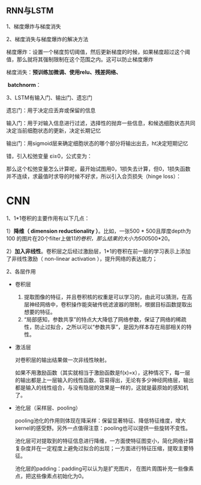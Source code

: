 ## RNN与LSTM

1、梯度爆炸与梯度消失



2、梯度消失与梯度爆炸的解决方法

梯度爆炸：设置一个梯度剪切阈值，然后更新梯度的时候，如果梯度超过这个阈值，那么就将其强制限制在这个范围之内。这可以防止梯度爆炸

梯度消失：**预训练加微调、使用relu、残差网络、**

​        **batchnorm**：



3、LSTM有输入门、输出门、遗忘门

遗忘门：用于决定应丢弃或保留的信息

输入门：用于对输入信息进行过滤，选择性的抛弃一些信息，和候选细胞状态共同决定当前细胞状态的更新，决定长期记忆

输出门：用sigmoid层来确定细胞状态的哪个部分将输出出去，ht决定短期记忆

错，引入松弛变量 εi≥0，公式变为：



那么这个松弛变量怎么计算呢，最开始试图用0，1损失去计算，但0，1损失函数并不连续，求最值时求导的时候不好求，所以引入合页损失（hinge loss）：



# CNN



1、1*1卷积的主要作用有以下几点：

1）**降维（ dimension reductionality ）**。比如，一张500 * 500且厚度depth为100 的图片在20个filter上做1*1的卷积，那么结果的大小为500*500*20。

2）**加入非线性**。卷积层之后经过激励层，1*1的卷积在前一层的学习表示上添加了非线性激励（ non-linear activation ），提升网络的表达能力；

 2、各层作用

- 卷积层

  1. 提取图像的特征，并且卷积核的权重是可以学习的，由此可以猜测，在高层神经网络中，卷积操作能突破传统滤波器的限制，根据目标函数提取出想要的特征。
  2. “局部感知，参数共享”的特点大大降低了网络参数，保证了网络的稀疏性，防止过拟合，之所以可以“参数共享”，是因为样本存在局部相关的特性。

- 激活层

  对卷积层的输出结果做一次非线性映射。

  如果不用激励函数（其实就相当于激励函数是f(x)=x），这种情况下，每一层的输出都是上一层输入的线性函数。容易得出，无论有多少神经网络层，输出都是输入的线性组合，与没有隐层的效果是一样的，这就是最原始的感知机了。

- 池化层（采样层、pooling）

  pooling池化的作用则体现在降采样：保留显著特征、降低特征维度，增大kernel的感受野。另外一点值得注意：pooling也可以提供一些旋转不变性。

  池化层可对提取到的特征信息进行降维，一方面使特征图变小，简化网络计算复杂度并在一定程度上避免过拟合的出现；一方面进行特征压缩，提取主要特征。

  池化层的padding：padding可以认为是扩充图片， 在图片周围补充一些像素点，把这些像素点初始化为0。